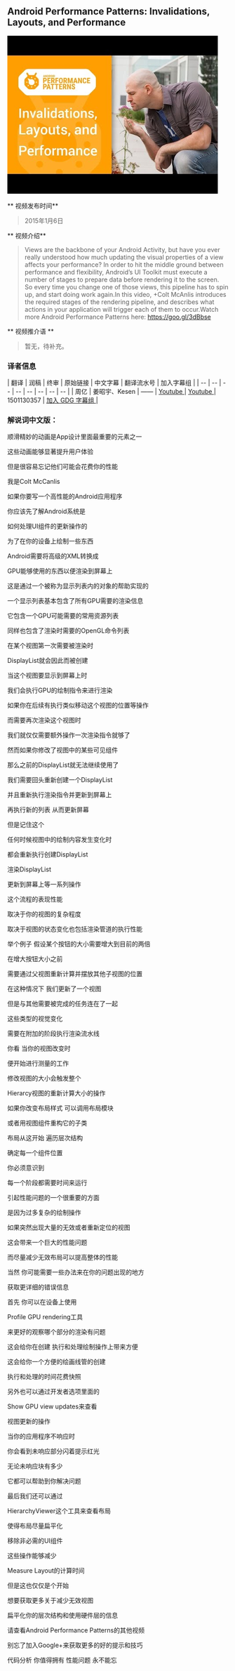 ## Android Performance Patterns: Invalidations, Layouts, and Performance

![video_screenshot](images/we6poP0kw6E.jpg)

** 视频发布时间**
 
> 2015年1月6日

** 视频介绍**

> Views are the backbone of your Android Activity, but have you ever really understood how much updating the visual properties of a view affects your performance? In order to hit the middle ground between performance and flexibility, Android’s UI Toolkit must execute a number of stages to prepare data before rendering it to the screen. So every time you change one of those views, this pipeline has to spin up, and start doing work again.In this video, +Colt McAnlis introduces the required stages of the rendering pipeline, and describes what actions in your application will trigger each of them to occur.Watch more Android Performance Patterns here: https://goo.gl/3dBbse

** 视频推介语 **

>  暂无，待补充。


### 译者信息

| 翻译 | 润稿 | 终审 | 原始链接 | 中文字幕 |  翻译流水号  |  加入字幕组  |
| -- | -- | -- | -- | -- |  -- | -- | -- |
| 周亿 | 姜昭宇、Kesen | —— | [ Youtube ]( https://www.youtube.com/watch?v=we6poP0kw6E )  |  [ Youtube ]( https://www.youtube.com/watch?v=we6poP0kw6E ) | 1501130357 | [ 加入 GDG 字幕组 ]( http://www.gfansub.com/join_translator )  |



### 解说词中文版：

顺滑精妙的动画是App设计里面最重要的元素之一

这些动画能够显著提升用户体验

但是很容易忘记他们可能会花费你的性能

我是Colt McCanlis

如果你要写一个高性能的Android应用程序

你应该先了解Android系统是

如何处理UI组件的更新操作的

为了在你的设备上绘制一些东西

Android需要将高级的XML转换成

GPU能够使用的东西以便渲染到屏幕上

这是通过一个被称为显示列表内的对象的帮助实现的

一个显示列表基本包含了所有GPU需要的渲染信息

它包含一个GPU可能需要的常用资源列表

同样也包含了渲染时需要的OpenGL命令列表

在某个视图第一次需要被渲染时

DisplayList就会因此而被创建

当这个视图要显示到屏幕上时

我们会执行GPU的绘制指令来进行渲染

如果你在后续有执行类似移动这个视图的位置等操作

而需要再次渲染这个视图时

我们就仅仅需要额外操作一次渲染指令就够了

然而如果你修改了视图中的某些可见组件

那么之前的DisplayList就无法继续使用了

我们需要回头重新创建一个DisplayList

并且重新执行渲染指令并更新到屏幕上

再执行新的列表  从而更新屏幕

但是记住这个

任何时候视图中的绘制内容发生变化时

都会重新执行创建DisplayList

渲染DisplayList

更新到屏幕上等一系列操作

这个流程的表现性能

取决于你的视图的复杂程度

取决于视图的状态变化也包括渲染管道的执行性能

举个例子  假设某个按钮的大小需要增大到目前的两倍

在增大按钮大小之前

需要通过父视图重新计算并摆放其他子视图的位置

在这种情况下  我们更新了一个视图

但是与其他需要被完成的任务连在了一起

这些类型的视觉变化

需要在附加的阶段执行渲染流水线

你看  当你的视图改变时

便开始进行测量的工作

修改视图的大小会触发整个

Hierarcy视图的重新计算大小的操作

如果你改变布局样式   可以调用布局模块

或者用视图组件重构它的子类

布局从这开始  遍历层次结构

确定每一个组件位置

你必须意识到

每一个阶段都需要时间来运行

引起性能问题的一个很重要的方面

是因为过多复杂的绘制操作

如果突然出现大量的无效或者重新定位的视图

这会带来一个巨大的性能问题

而尽量减少无效布局可以提高整体的性能

当然  你可能需要一些办法来在你的问题出现的地方

获取更详细的错误信息

首先  你可以在设备上使用

Profile GPU rendering工具

来更好的观察哪个部分的渲染有问题

这会给你在创建  执行和处理绘制操作上带来方便

这会给你一个方便的绘画线管的创建

执行和处理的时间花费快照

另外也可以通过开发者选项里面的

Show GPU view updates来查看

视图更新的操作

当你的应用程序不响应时

你会看到未响应部分闪着提示红光

无论未响应块有多少

它都可以帮助到你解决问题

最后我们还可以通过

HierarchyViewer这个工具来查看布局

使得布局尽量扁平化

移除非必需的UI组件

这些操作能够减少

Measure Layout的计算时间

但是这也仅仅是个开始

想要获取更多关于减少无效视图

扁平化你的层次结构和使用硬件层的信息

请查看Android Performance Patterns的其他视频

别忘了加入Google+来获取更多的好的提示和技巧

代码分析  你值得拥有  性能问题  永不能忘




